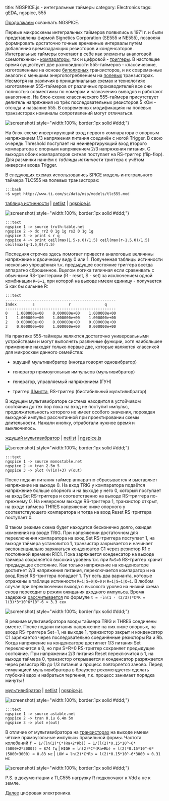 title: NGSPICE.js - интегральные таймеры
category: Electronics
tags: gEDA, ngspice, 555

[Продолжаем]({filename}../2016-10-28-ngspice-introduction/2016-10-28-ngspice-introduction.md) осваивать NGSPICE.

Первые микросхемы интегральных таймеров появились в 1971 г. и были представлены фирмой Signetics Corporation (SE555 и NE555), позволяя формировать достаточно точные временные интервалы путём добавления времязадающих резисторов и конденсаторов. Интегральные таймеры сочетают в себе как элементы аналоговой схемотехники - [компараторы]({filename}../2016-11-24-op-amp-schmitt/2016-11-24-op-amp-schmitt.md), так и цифровой - [триггеры]({filename}../2016-12-20-trigger/2016-12-20-trigger.md). В настоящее время существует две разновидности 555-таймеров - классические, изготовленные на основе [биполярных]({filename}../2016-11-02-bipolar-transistor/2016-11-02-bipolar-transistor.md) транзисторов, и их современные аналоги с меньшим энергопотреблением на [полевых]({filename}../2016-11-03-field-effect-transistor/2016-11-03-field-effect-transistor.md) транзисторах. Несмотря на различия в принципиальных схемах и технологиях изготовления 555-таймеров от различных производителей все они полностью совместимы по номерам и назначению выводов и работают аналогично. На блок-схеме классического 555-таймера  присутствует делитель напряжения из трёх последовательных резисторов 5 кОм - отсюда и название 555. В современных модификациях на полевых транзисторах номиналы сопротивлений могут отличаться.

![screenshot]({attach}LM555_diagram.png){:style="width:100%; border:1px solid #ddd;"}

На блок-схеме инвертирующий вход первого компаратора с опорным напряжением 1/3 напряжения питания соединён с ногой Trigger. В свою очередь Threshold поступает на неинвертирующий вход второго компаратора с опорным напряжением 2/3 напряжения питания. С выходов обоих компараторов сигнал поступает на RS-триггер (flip-flop). Для разминки начнём с *таблицы истинности* триггера c учётом инверсии входа Trigger. 

<!-- 
<a href="{attach}tlc555.mod"></a>
-->

В следующих схемах использовались SPICE модель интегрального таймера TLC555 на полевых транзисторах:

    :::bash
    ~$ wget http://www.ti.com/sc/data/msp/models/tlc555.mod

[таблица истинности]({attach}truth-table.sch) | [netlist]({attach}truth-table.net) | [ngspice.js](https://ngspice.js.org/?gist=b2fe36f55bb43550a2110e80c7b5d0f0)

![screenshot]({attach}show-img-truth-table.png){:style="width:100%; border:1px solid #ddd;"}

    :::text
    ngspice 1 -> source truth-table.net
    ngspice 2 -> dc rr2 0 1g 1g rs2 0 1g 1g
    ngspice 3 -> print s r q
    ngspice 4 -> print ceil(max(1.5-s,0)/1.5) ceil(max(r-1.5,0)/1.5) ceil(max(q-1.5,0)/1.5)

Последняя строчка здесь помогает привести аналоговые величины напряжение к двоичному виду 0 или 1. Полученная таблицы истинности несколько упрощённая т.к. предыдущее состояние триггера всегда аппаратно сброшенное. Вцелом логика типичная если сравнивать с обычными RS-триггерами (R - reset, S - set) за исключением одной комбинации ```R=S=1```, при которой на выходе имеем единицу - получается S как бы сильнее R:

    :::text
    -------------------------------------------------
    Index       s               r               q               
    -------------------------------------------------
    0    1.000000e+00    0.000000e+00    1.000000e+00    
    1    1.000000e+00    1.000000e+00    1.000000e+00    
    2    0.000000e+00    0.000000e+00    0.000000e+00    
    3    0.000000e+00    1.000000e+00    0.000000e+00    

На практике 555-таймеры являются достаточно универсальными устройствами и могут выполнять различные функции, хотя наибольшее применение находят только первые две, которые являются классикой для микросхем данного семейства:

  - ждущий мультивибратор (иногда говорят одновибратор) 

  - генератор прямоугольных импульсов (мультивибратор)

  - генератор, управляемый напряжением (ГУН)

  - триггер [Шмитта]({filename}../2016-11-24-op-amp-schmitt/2016-11-24-op-amp-schmitt.md), RS-триггер (бистабильный мультивибратор)

В ждущем мультивибраторе система находится в устойчивом состоянии до тех пор пока на вход не поступит импульс, продолжительность которого не имеет особого значения, порождая выходной импульс рассчитанной при проектировании схемы длительности. Нажали кнопку, отработали нужное время и выключилось.

[ждущий мультивибратор]({attach}monostable.sch) | [netlist]({attach}monostable.net) | [ngspice.js](https://ngspice.js.org/?gist=8a127f27d515e1f0b46146afa194fd18)

![screenshot]({attach}show-img-monostable.png){:style="width:100%; border:1px solid #ddd;"}

    :::text
    ngspice 1 -> source monostable.net
    ngspice 2 -> tran 2.5m 5
    ngspice 3 -> plot (v(in)+3) v(out)

После подачи питания таймер аппаратно сбрасывается и выставляет напряжение на выходе 0. На вход TRIG у компаратора подаётся напряжение больше опорного и на выходе у него 0, который поступает на вход Set RS-триггера и соответственно на выходе RS-триггера по-прежнему 0. На инверсном выходе RS-триггера 1, транзистор открыт, на входе таймера THRES напряжение ниже опорного у соответствующего компаратора и тогда на вход Reset RS-триггера поступает 0.

В таком режиме схема будет находится бесконечно долго, ожидая изменения на входе TRIG. При напряжении достаточном для переключения компаратора на вход Set RS-триггера поступает 1, на выходе таймера установится 1, транзистор закрывается и начинает [экспоненциально]({filename}../2016-11-30-op-amp-integrator-differentiator/2016-11-30-op-amp-integrator-differentiator.md)  заряжаться конденсатор C1 через резистор R1 с постоянной времени R1C1. Пока заряжается конденсатор на выходе таймера сохраняется высокий уровень т.к. при ```R=S=0``` RS-триггер хранит предыдущее состояние. Как только напряжение на конденсаторе достигнет 2/3 напряжения питания, переключается компаратор и на вход Reset RS-триггера попадает 1. Тут есть два варианта, которые отражены в таблице истинности ```R=1|S=0|Q=0``` и ```R=1|S=1|Q=1```. В любом случае при переключении выхода с высокого уровня на низкий схема снова переходит в режим ожидания входного импульса. Время задержки [рассчитывается](https://bc.js.org/) по формуле ```t = -ln(1 - (2/3))*C*R = l(3)*3*10^6*10^-6 ≈ 3.3 сек```

![screenshot]({attach}monostable-canvas.png){:style="width:100%; border:1px solid #ddd;"}

В режиме мультивибратора входы таймера TRIG и THRES соединены вместе. После подачи питания напряжение на них ниже опорных, на входе RS-триггера Set=1, на выходе 1, транзистор закрыт и конденсатор С1 заряжается через последовательно соединённые резисторы Ra и Rb. Когда напряжение на конденсаторе достигнет 1/3 питания Set переключится в 0, но при S=R=0 RS-триггер сохраняет предыдущее состояние. При напряжении 2/3 питания Reset переключится в 1, на выходе таймера 0, транзистор открывается и конденсатор разряжается через резистор Rb до 1/3 питания и процесс повторяется заново. Перед симуляцией мультивибратора в браузере рекомендуется сделать глубокий вдох и набраться терпения, т.к. процесс занимает порядка минуты !

[мультивибратор]({attach}astable.sch) | [netlist]({attach}astable.net) | [ngspice.js](https://ngspice.js.org/?gist=715d1adceff6765e6d53ce740fd07d2c)

![screenshot]({attach}show-img-astable.png){:style="width:100%; border:1px solid #ddd;"}

    :::text
    ngspice 1 -> source astable.net
    ngspice 2 -> tran 0.1u 6.4m 5m
    ngspice 3 -> plot v(out)

В отличие от мультивибратора на [транзисторах]({filename}../2016-11-13-transistor-oscillators/2016-11-13-transistor-oscillators.md) на выходе имеем чёткие прямоугольные импульсы правильной формы. Частота колебаний ```f = 1/(ln(2)*C*(Ra+2*Rb)) = 1/(l(2)*0.15*10^-6*(5000+2*3000)) ≈ 874 Гц``` | ```HIGH = ln(2)*C*(Ra+Rb) = l(2)*0.15*10^-6*(5000+3000) ≈ 0.83 мс``` | ```LOW = ln(2)*C*Rb = l(2)*0.15*10^-6*3000 ≈ 0.31 мс```

![screenshot]({attach}astable-canvas.png){:style="width:100%; border:1px solid #ddd;"}

P.S. в документации к TLC555 нагрузку R подключают к Vdd а не к земле.

[Далее]({filename}../2016-12-18-logic-gate/2016-12-18-logic-gate.md) цифровая электроника.